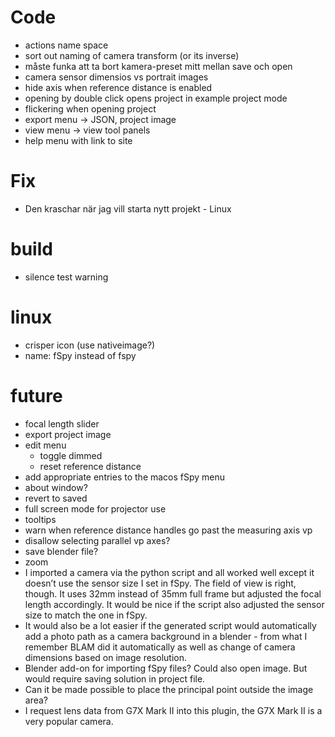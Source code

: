 # Code

* actions name space
* sort out naming of camera transform (or its inverse)
* måste funka att ta bort kamera-preset mitt mellan save och open
* camera sensor dimensios vs portrait images
* hide axis when reference distance is enabled
* opening by double click opens project in example project mode
* flickering when opening project
* export menu -> JSON, project image
* view menu -> view tool panels
* help menu with link to site

# Fix

* Den kraschar när jag vill starta nytt projekt - Linux

# build
* silence test warning

# linux
* crisper icon (use nativeimage?)
* name: fSpy instead of fspy

# future
* focal length slider
* export project image
* edit menu
  * toggle dimmed
  * reset reference distance
* add appropriate entries to the macos fSpy menu
* about window?
* revert to saved
* full screen mode for projector use
* tooltips
* warn when reference distance handles go past the measuring axis vp
* disallow selecting parallel vp axes?
* save blender file?
* zoom
* I imported a camera via the python script and all worked well except it doesn’t use the sensor size I set in fSpy.
The field of view is right, though. It uses 32mm instead of 35mm full frame but adjusted the focal length accordingly. It would be nice if the script also adjusted the sensor size to match the one in fSpy.
* It would also be a lot easier if the generated script would automatically add a photo path as a camera background in a blender - from what I remember BLAM did it automatically as well as change of camera dimensions based on image resolution.
* Blender add-on for importing fSpy files? Could also open image. But would require saving solution in project file.
* Can it be made possible to place the principal point outside the image area?
* I request lens data from G7X Mark II into this plugin, the G7X Mark II is a very popular camera.